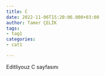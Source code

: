 ```yaml
---
title: C
date: 2022-11-06T15:20:06.000+03:00
author: Tamer ÇELİK
tags:
- tag1
categories:
- cat1

---
```

Editliyouz C sayfasını
